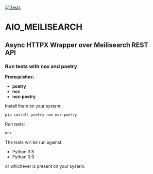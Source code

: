[![Tests](https://github.com/devtud/aio_meilisearch/workflows/Tests/badge.svg)](https://github.com/devtud/aio_meilisearch/actions?workflow=Tests)
# AIO_MEILISEARCH
## Async HTTPX Wrapper over Meilisearch REST API

### Run tests with nox and poetry

**Prerequisites:**
 - **poetry**
 - **nox**
 - **nox-poetry**

Install them on your system:
```bash
pip install poetry nox nox-poetry
```

Run tests:
```bash
nox
```

The tests will be run against:
 - Python 3.8
 - Python 3.9

or whichever is present on your system.
